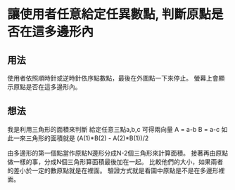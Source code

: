 # 讓使用者任意給定任異數點, 判斷原點是否在這多邊形內

## 用法
使用者依照順時針或逆時針依序點數點，最後在外圍點一下來停止。
螢幕上會顯示原點是否在這多邊形內。


## 想法
我是利用三角形的面積來判斷
給定任意三點a,b,c 可得兩向量
A = a-b
B = a-c
如此一來三角形的面積就是
(A(1)*B(2) - A(2)*B(1))/2

由多邊形的第一個點當作原點N邊形分成N-2個三角形來計算面積。
接著再由原點做一樣的事，分成N個三角形算面積最後加在一起。
比較他們的大小，如果兩者的差小於一定的數原點就是在裡面。
驗證方式就是看圖中原點是不是在多邊形裡面。

